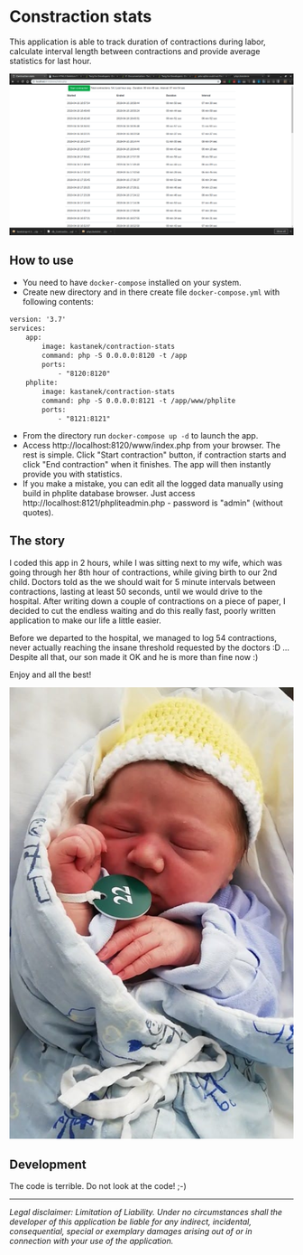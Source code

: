 # Constraction stats
This application is able to track duration of contractions during labor, calculate interval length between contractions and provide average statistics for last hour.

![alt text](https://raw.githubusercontent.com/davidkastanek/contraction-stats/master/doc/app.png)
## How to use
* You need to have `docker-compose` installed on your system.
* Create new directory and in there create file `docker-compose.yml` with following contents:
```
version: '3.7'
services:
    app:
        image: kastanek/contraction-stats
        command: php -S 0.0.0.0:8120 -t /app
        ports:
            - "8120:8120"
    phplite:
        image: kastanek/contraction-stats
        command: php -S 0.0.0.0:8121 -t /app/www/phplite
        ports:
            - "8121:8121"
```
* From the directory run `docker-compose up -d` to launch the app.
* Access http://localhost:8120/www/index.php from your browser. The rest is simple. Click "Start contraction" button, if contraction starts and click "End contraction" when it finishes. The app will then instantly provide you with statistics.
* If you make a mistake, you can edit all the logged data manually using build in phplite database browser. Just access http://localhost:8121/phpliteadmin.php - password is "admin" (without quotes).
## The story
I coded this app in 2 hours, while I was sitting next to my wife, which was going through her 8th hour of contractions, while giving birth to our 2nd child. Doctors told as the we should wait for 5 minute intervals between contractions, lasting at least 50 seconds, until we would drive to the hospital. After writing down a couple of contractions on a piece of paper, I decided to cut the endless waiting and do this really fast, poorly written application to make our life a little easier.

Before we departed to the hospital, we managed to log 54 contractions, never actually reaching the insane threshold requested by the doctors :D ... Despite all that, our son made it OK and he is more than fine now :)

Enjoy and all the best!

![alt text](https://raw.githubusercontent.com/davidkastanek/contraction-stats/master/doc/img.png) 

## Development

The code is terrible. Do not look at the code! ;-)

---
*Legal disclaimer: Limitation of Liability. Under no circumstances shall the developer of this application be liable for any indirect, incidental, consequential, special or exemplary damages arising out of or in connection with your use of the application.*